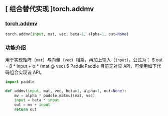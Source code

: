 ## [ 组合替代实现 ]torch.addmv

### [torch.addmv](https://pytorch.org/docs/stable/generated/torch.addmv.html?highlight=addmv#torch.addmv)
```python
torch.addmv(input, mat, vec, beta=1, alpha=1, out=None)
```

###  功能介绍
用于实现矩阵（`mat`）与向量（`vec`）相乘，再加上输入（`input`），公式为：
$ out = β *  input + α *  (mat @ vec) $
PaddlePaddle 目前无对应 API，可使用如下代码组合实现该 API。

```python
import paddle

def addmv(input, mat, vec, beta=1, alpha=1, out=None):
    mv = alpha * paddle.matmul(mat, vec)
    input = beta * input
    out = mv + input
    return out
```
